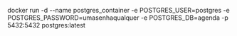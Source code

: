 docker run -d --name postgres_container -e POSTGRES_USER=postgres -e POSTGRES_PASSWORD=umasenhaqualquer -e POSTGRES_DB=agenda -p 5432:5432 postgres:latest
